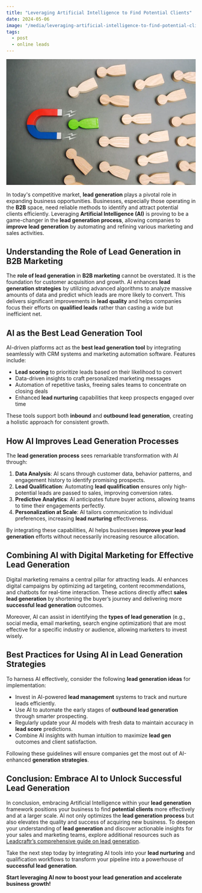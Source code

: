 ```yaml
---
title: "Leveraging Artificial Intelligence to Find Potential Clients"
date: 2024-05-06
image: "/media/leveraging-artificial-intelligence-to-find-potential-clients.webp"
tags:
  - post
  - online leads
---
```


![Leveraging Artificial Intelligence to Find Potential Clients](/media/leveraging-artificial-intelligence-to-find-potential-clients.webp)

In today's competitive market, **lead generation** plays a pivotal role in expanding business opportunities. Businesses, especially those operating in the **B2B** space, need reliable methods to identify and attract potential clients efficiently. Leveraging **Artificial Intelligence (AI)** is proving to be a game-changer in the **lead generation process**, allowing companies to **improve lead generation** by automating and refining various marketing and sales activities.

## Understanding the Role of Lead Generation in B2B Marketing

The **role of lead generation** in **B2B marketing** cannot be overstated. It is the foundation for customer acquisition and growth. AI enhances **lead generation strategies** by utilizing advanced algorithms to analyze massive amounts of data and predict which leads are more likely to convert. This delivers significant improvements in **lead quality** and helps companies focus their efforts on **qualified leads** rather than casting a wide but inefficient net.

## AI as the Best Lead Generation Tool

AI-driven platforms act as the **best lead generation tool** by integrating seamlessly with CRM systems and marketing automation software. Features include:

- **Lead scoring** to prioritize leads based on their likelihood to convert  
- Data-driven insights to craft personalized marketing messages  
- Automation of repetitive tasks, freeing sales teams to concentrate on closing deals  
- Enhanced **lead nurturing** capabilities that keep prospects engaged over time  

These tools support both **inbound** and **outbound lead generation**, creating a holistic approach for consistent growth.

## How AI Improves Lead Generation Processes

The **lead generation process** sees remarkable transformation with AI through:

1. **Data Analysis**: AI scans through customer data, behavior patterns, and engagement history to identify promising prospects.  
2. **Lead Qualification**: Automating **lead qualification** ensures only high-potential leads are passed to sales, improving conversion rates.  
3. **Predictive Analytics**: AI anticipates future buyer actions, allowing teams to time their engagements perfectly.  
4. **Personalization at Scale**: AI tailors communication to individual preferences, increasing **lead nurturing** effectiveness.  

By integrating these capabilities, AI helps businesses **improve your lead generation** efforts without necessarily increasing resource allocation.

## Combining AI with Digital Marketing for Effective Lead Generation 

Digital marketing remains a central pillar for attracting leads. AI enhances digital campaigns by optimizing ad targeting, content recommendations, and chatbots for real-time interaction. These actions directly affect **sales lead generation** by shortening the buyer’s journey and delivering more **successful lead generation** outcomes.

Moreover, AI can assist in identifying the **types of lead generation** (e.g., social media, email marketing, search engine optimization) that are most effective for a specific industry or audience, allowing marketers to invest wisely.

## Best Practices for Using AI in Lead Generation Strategies

To harness AI effectively, consider the following **lead generation ideas** for implementation:

- Invest in AI-powered **lead management** systems to track and nurture leads efficiently.  
- Use AI to automate the early stages of **outbound lead generation** through smarter prospecting.  
- Regularly update your AI models with fresh data to maintain accuracy in **lead score** predictions.  
- Combine AI insights with human intuition to maximize **lead gen** outcomes and client satisfaction.  

Following these guidelines will ensure companies get the most out of AI-enhanced **generation strategies**.

## Conclusion: Embrace AI to Unlock Successful Lead Generation

In conclusion, embracing Artificial Intelligence within your **lead generation** framework positions your business to find **potential clients** more effectively and at a larger scale. AI not only optimizes the **lead generation process** but also elevates the quality and success of acquiring new business. To deepen your understanding of **lead generation** and discover actionable insights for your sales and marketing teams, explore additional resources such as [Leadcraftr’s comprehensive guide on lead generation](https://leadcraftr.com/posts/lead-generation/).

Take the next step today by integrating AI tools into your **lead nurturing** and qualification workflows to transform your pipeline into a powerhouse of **successful lead generation**.

**Start leveraging AI now to boost your lead generation and accelerate business growth!**
